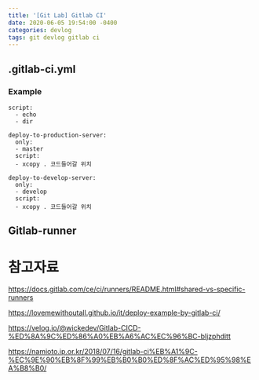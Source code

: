 ```yaml
---
title: '[Git Lab] Gitlab CI'
date: 2020-06-05 19:54:00 -0400
categories: devlog
tags: git devlog gitlab ci 
---
```



## .gitlab-ci.yml

### Example
```
script:
  - echo
  - dir
```

```
deploy-to-production-server:
  only:
  - master
  script:
  - xcopy . 코드들어갈 위치

deploy-to-develop-server:
  only:
  - develop
  script:
  - xcopy . 코드들어갈 위치
```

## Gitlab-runner

# 참고자료

https://docs.gitlab.com/ce/ci/runners/README.html#shared-vs-specific-runners

https://lovemewithoutall.github.io/it/deploy-example-by-gitlab-ci/

https://velog.io/@wickedev/Gitlab-CICD-%ED%8A%9C%ED%86%A0%EB%A6%AC%EC%96%BC-bljzphditt

https://namioto.ip.or.kr/2018/07/16/gitlab-ci%EB%A1%9C-%EC%9E%90%EB%8F%99%EB%B0%B0%ED%8F%AC%ED%95%98%EA%B8%B0/